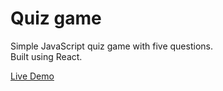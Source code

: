 # Quiz game

Simple JavaScript quiz game with five questions.\
Built using React.

[Live Demo](https://avetisovi.github.io/quiz-game/)
